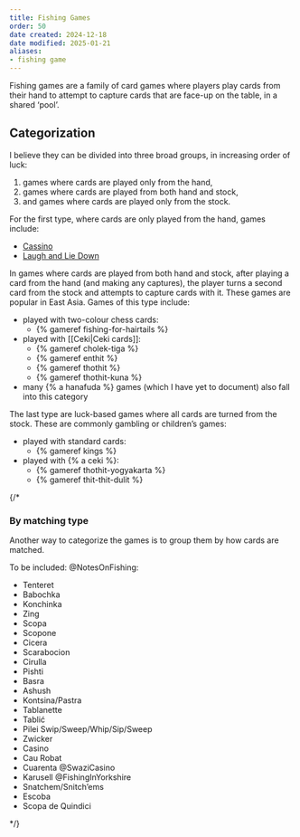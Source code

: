 ```yaml
---
title: Fishing Games
order: 50
date created: 2024-12-18
date modified: 2025-01-21
aliases: 
- fishing game
---
```


Fishing games are a family of card games where players play cards from their hand to attempt to capture cards that are face-up on the table, in a shared ‘pool’.

## Categorization

I believe they can be divided into three broad groups, in increasing order of luck:

1. games where cards are played only from the hand,
2. games where cards are played from both hand and stock,
3. and games where cards are played only from the stock.

For the first type, where cards are only played from the hand, games include:

- [Cassino](games/cassino/cassino.md)
- [Laugh and Lie Down](games/laugh-and-lie-down/laugh-and-lie-down.md)

In games where cards are played from both hand and stock, after playing a card from the hand (and making any captures), the player turns a second card from the stock and attempts to capture cards with it. These games are popular in East Asia. Games of this type include:

- played with two-colour chess cards: 
    - {% gameref fishing-for-hairtails %}
- played with [[Ceki|Ceki cards]]:
    - {% gameref cholek-tiga %}
    - {% gameref enthit %}
    - {% gameref thothit %}
    - {% gameref thothit-kuna %}
- many {% a hanafuda %} games (which I have yet to document) also fall into this category

The last type are luck-based games where all cards are turned from the stock.  These are commonly gambling or children’s games:

- played with standard cards:
    - {% gameref kings %}
- played with {% a ceki %}:
    - {% gameref thothit-yogyakarta %}
    - {% gameref thit-thit-dulit %}

{/*
### By matching type

Another way to categorize the games is to group them by how cards are matched.

To be included:
@NotesOnFishing:
- Tenteret
- Babochka
- Konchinka
- Zing
- Scopa
- Scopone
- Cicera
- Scarabocion
- Cirulla
- Pishti
- Basra
- Ashush
- Kontsina/Pastra
- Tablanette
- Tablić
- Pilei Swip/Sweep/Whip/Sip/Sweep
- Zwicker
- Casino
- Cau Robat
- Cuarenta
@SwaziCasino
- Karusell
@FishingInYorkshire
- Snatchem/Snitch’ems
- Escoba
- Scopa de Quindici

 */}
